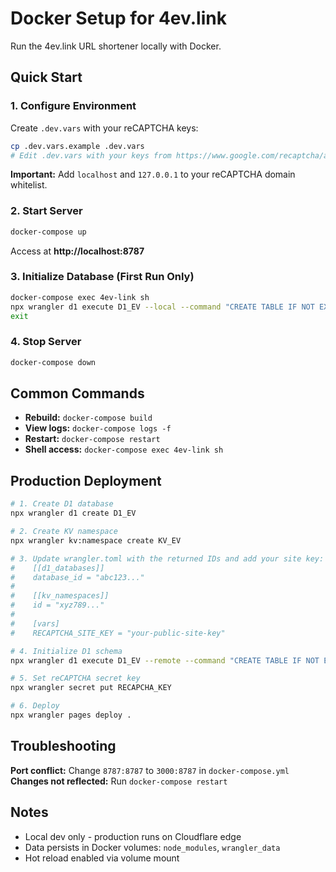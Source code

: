 # Docker Setup for 4ev.link

Run the 4ev.link URL shortener locally with Docker.

## Quick Start

### 1. Configure Environment

Create `.dev.vars` with your reCAPTCHA keys:

```bash
cp .dev.vars.example .dev.vars
# Edit .dev.vars with your keys from https://www.google.com/recaptcha/admin
```

**Important:** Add `localhost` and `127.0.0.1` to your reCAPTCHA domain whitelist.

### 2. Start Server

```bash
docker-compose up
```

Access at **http://localhost:8787**

### 3. Initialize Database (First Run Only)

```bash
docker-compose exec 4ev-link sh
npx wrangler d1 execute D1_EV --local --command "CREATE TABLE IF NOT EXISTS users (username TEXT PRIMARY KEY, pass_hash TEXT NOT NULL, custom_slugs TEXT DEFAULT '[]', created_at INTEGER DEFAULT (strftime('%s', 'now')));"
exit
```

### 4. Stop Server

```bash
docker-compose down
```

## Common Commands

- **Rebuild:** `docker-compose build`
- **View logs:** `docker-compose logs -f`
- **Restart:** `docker-compose restart`
- **Shell access:** `docker-compose exec 4ev-link sh`

## Production Deployment

```bash
# 1. Create D1 database
npx wrangler d1 create D1_EV

# 2. Create KV namespace
npx wrangler kv:namespace create KV_EV

# 3. Update wrangler.toml with the returned IDs and add your site key:
#    [[d1_databases]]
#    database_id = "abc123..."
#    
#    [[kv_namespaces]]
#    id = "xyz789..."
#    
#    [vars]
#    RECAPTCHA_SITE_KEY = "your-public-site-key"

# 4. Initialize D1 schema
npx wrangler d1 execute D1_EV --remote --command "CREATE TABLE IF NOT EXISTS users (username TEXT PRIMARY KEY, pass_hash TEXT NOT NULL, custom_slugs TEXT DEFAULT '[]', created_at INTEGER DEFAULT (strftime('%s', 'now')));"

# 5. Set reCAPTCHA secret key
npx wrangler secret put RECAPCHA_KEY

# 6. Deploy
npx wrangler pages deploy .
```

## Troubleshooting

**Port conflict:** Change `8787:8787` to `3000:8787` in `docker-compose.yml`  
**Changes not reflected:** Run `docker-compose restart`

## Notes

- Local dev only - production runs on Cloudflare edge
- Data persists in Docker volumes: `node_modules`, `wrangler_data`
- Hot reload enabled via volume mount
